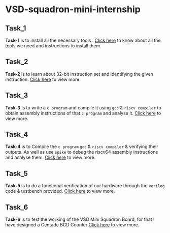 # VSD-squadron-mini-internship


## Task_1

**Task-1** is to install all the necessary tools . [Click here](https://github.com/tejasbg19/VSD-squadron-mini-internship/blob/main/Task_1.md) to know about all the tools we need and instructions to install them.


## Task_2

**Task-2** is to learn about 32-bit instruction set and identifying the given instruction. [Click here](https://github.com/tejasbg19/VSD-squadron-mini-internship/blob/main/Task_2.md) to view more.


## Task_3

**Task-3** is to write a `c program` and compile it using `gcc` & `riscv compiler` to obtain assembly instructions of that `c program` and analyse it.
[Click here](https://github.com/tejasbg19/VSD-squadron-mini-internship/blob/main/Task_3.md) to view more.


## Task_4

**Task-4** is to Compile the `c program` `gcc` & `riscv compiler` & verifying their outputs. As well as use `spike` to debug the riscv64 assembly instructions and analyse them. 
[Click here](https://github.com/tejasbg19/VSD-squadron-mini-internship/blob/main/Task_4.md) to view more.


## Task_5

**Task-5** is to do a functional verification of our hardware through the `verilog` code & testbench provided.
[Click here](https://github.com/tejasbg19/VSD-squadron-mini-internship/blob/main/Task_5.md) to view more.


## Task_6

**Task-6** is to test the working of the VSD Mini Squadron Board, for that I have designed a Centade BCD Counter 
[Click here](https://github.com/tejasbg19/VSD-squadron-mini-internship/blob/main/Task_6.md) to view more.

